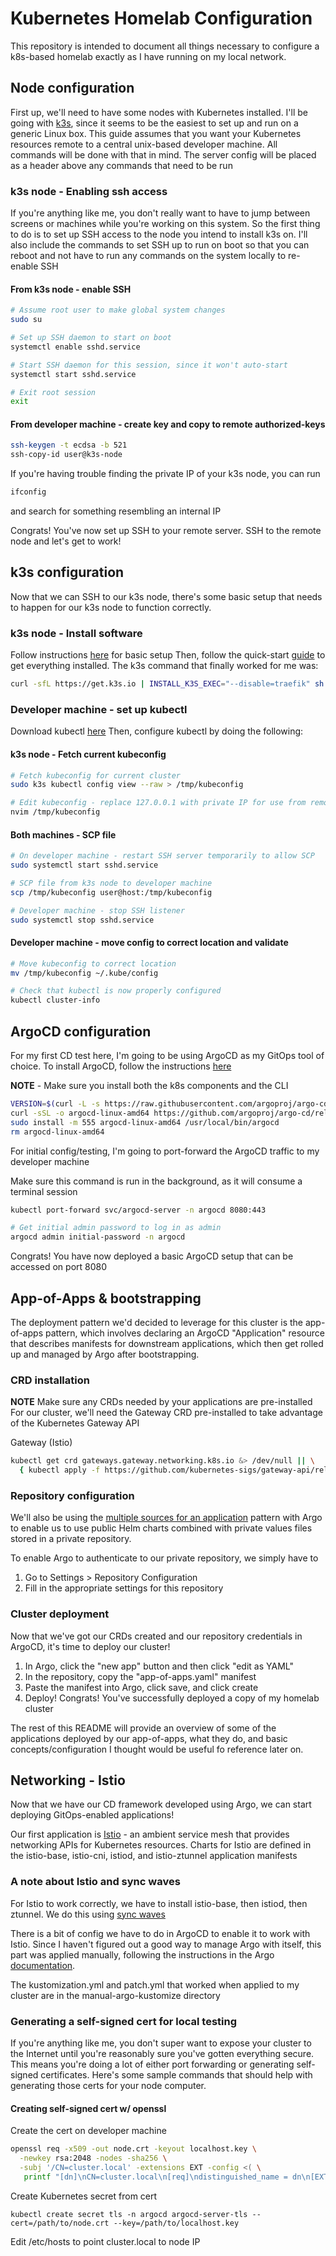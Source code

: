 # Kubernetes Homelab Configuration

This repository is intended to document all things necessary to configure a
k8s-based homelab exactly as I have running on my local network.

## Node configuration

First up, we'll need to have some nodes with Kubernetes installed. I'll be going
with [k3s](https://k3s.io/), since it seems to be the easiest to set up and run
on a generic Linux box. This guide assumes that you want your Kubernetes resources
remote to a central unix-based developer machine. All commands will be done with
that in mind. The server config will be placed as a header above any commands that
need to be run

### k3s node - Enabling ssh access

If you're anything like me, you don't really want to have to jump between screens
or machines while you're working on this system. So the first thing to do is to
set up SSH access to the node you intend to install k3s on. I'll also include
the commands to set SSH up to run on boot so that you can reboot and not have to
run any commands on the system locally to re-enable SSH

#### From k3s node - enable SSH
```zsh
# Assume root user to make global system changes
sudo su

# Set up SSH daemon to start on boot
systemctl enable sshd.service

# Start SSH daemon for this session, since it won't auto-start
systemctl start sshd.service

# Exit root session
exit
```

#### From developer machine - create key and copy to remote authorized-keys
```zsh
ssh-keygen -t ecdsa -b 521
ssh-copy-id user@k3s-node
```

If you're having trouble finding the private IP of your k3s node, you can run
```zsh
ifconfig
```
and search for something resembling an internal IP

Congrats! You've now set up SSH to your remote server. SSH to the remote node
and let's get to work!

## k3s configuration

Now that we can SSH to our k3s node, there's some basic setup that needs to happen
for our k3s node to function correctly.

### k3s node - Install software

Follow instructions [here](https://docs.k3s.io/installation/requirements?os=rhel) for basic setup
Then, follow the quick-start [guide](https://docs.k3s.io/quick-start) to get everything installed.
The k3s command that finally worked for me was:
```bash
curl -sfL https://get.k3s.io | INSTALL_K3S_EXEC="--disable=traefik" sh -
```

### Developer machine - set up kubectl

Download kubectl [here](https://kubernetes.io/docs/tasks/tools/install-kubectl-linux/#install-using-native-package-management) 
Then, configure kubectl by doing the following:

#### k3s node - Fetch current kubeconfig

```zsh
# Fetch kubeconfig for current cluster
sudo k3s kubectl config view --raw > /tmp/kubeconfig

# Edit kubeconfig - replace 127.0.0.1 with private IP for use from remote systems
nvim /tmp/kubeconfig
```

#### Both machines - SCP file
```zsh
# On developer machine - restart SSH server temporarily to allow SCP
sudo systemctl start sshd.service

# SCP file from k3s node to developer machine
scp /tmp/kubeconfig user@host:/tmp/kubeconfig

# Developer machine - stop SSH listener
sudo systemctl stop sshd.service
```

#### Developer machine - move config to correct location and validate
```zsh
# Move kubeconfig to correct location
mv /tmp/kubeconfig ~/.kube/config

# Check that kubectl is now properly configured
kubectl cluster-info
```

## ArgoCD configuration

For my first CD test here, I'm going to be using ArgoCD as my GitOps tool of choice. 
To install ArgoCD, follow the instructions [here](https://argo-cd.readthedocs.io/en/stable/getting_started/)

**NOTE** - Make sure you install both the k8s components and the CLI

```zsh
VERSION=$(curl -L -s https://raw.githubusercontent.com/argoproj/argo-cd/stable/VERSION)
curl -sSL -o argocd-linux-amd64 https://github.com/argoproj/argo-cd/releases/download/v$VERSION/argocd-linux-amd64
sudo install -m 555 argocd-linux-amd64 /usr/local/bin/argocd
rm argocd-linux-amd64
```

For initial config/testing, I'm going to port-forward the ArgoCD traffic to my
developer machine

Make sure this command is run in the background, as it will consume a terminal session
```zsh
kubectl port-forward svc/argocd-server -n argocd 8080:443

# Get initial admin password to log in as admin
argocd admin initial-password -n argocd
```

Congrats! You have now deployed a basic ArgoCD setup that can be accessed on port 8080

## App-of-Apps & bootstrapping

The deployment pattern we'd decided to leverage for this cluster is the app-of-apps
pattern, which involves declaring an ArgoCD "Application" resource that describes
manifests for downstream applications, which then get rolled up and managed by Argo
after bootstrapping.

### CRD installation

**NOTE** Make sure any CRDs needed by your applications are pre-installed
For our cluster, we'll need the Gateway CRD pre-installed to take advantage of the
Kubernetes Gateway API

Gateway (Istio)
```zsh
kubectl get crd gateways.gateway.networking.k8s.io &> /dev/null || \
  { kubectl apply -f https://github.com/kubernetes-sigs/gateway-api/releases/download/v1.2.0/standard-install.yaml; }
```

### Repository configuration

We'll also be using the [multiple sources for an application](https://argo-cd.readthedocs.io/en/stable/user-guide/multiple_sources/)
pattern with Argo to enable us to use public Helm charts combined with private values files
stored in a private repository.

To enable Argo to authenticate to our private repository, we simply have to
1. Go to Settings > Repository Configuration
2. Fill in the appropriate settings for this repository

### Cluster deployment

Now that we've got our CRDs created and our repository credentials in ArgoCD,
it's time to deploy our cluster!

1. In Argo, click the "new app" button and then click "edit as YAML"
2. In the repository, copy the "app-of-apps.yaml" manifest
3. Paste the manifest into Argo, click save, and click create
4. Deploy! Congrats! You've successfully deployed a copy of my homelab cluster

The rest of this README will provide an overview of some of the applications deployed
by our app-of-apps, what they do, and basic concepts/configuration I thought
would be useful fo reference later on.

## Networking - Istio

Now that we have our CD framework developed using Argo, we can start deploying
GitOps-enabled applications!

Our first application is [Istio](https://istio.io/latest/docs/ambient/install/helm/#install-the-control-plane) -
an ambient service mesh that provides networking APIs for Kubernetes resources.
Charts for Istio are defined in the istio-base, istio-cni, istiod, and istio-ztunnel
application manifests

### A note about Istio and sync waves

For Istio to work correctly, we have to install istio-base, then istiod, then ztunnel. We do this using [sync waves](https://argo-cd.readthedocs.io/en/stable/user-guide/sync-waves/)

There is a bit of config we have to do in ArgoCD to enable it to work with Istio.
Since I haven't figured out a good way to manage Argo with itself, this part was applied manually,
following the instructions in the Argo [documentation](https://argo-cd.readthedocs.io/en/latest/operator-manual/ingress/#istio).

The kustomization.yml and patch.yml that worked when applied to my cluster are in the manual-argo-kustomize directory

### Generating a self-signed cert for local testing

If you're anything like me, you don't super want to expose your cluster to the
Internet until you're reasonably sure you've gotten everything secure. This means
you're doing a lot of either port forwarding or generating self-signed certificates.
Here's some sample commands that should help with generating those certs for
your node computer.

#### Creating self-signed cert w/ openssl

Create the cert on developer machine
```zsh
openssl req -x509 -out node.crt -keyout localhost.key \
  -newkey rsa:2048 -nodes -sha256 \
  -subj '/CN=cluster.local' -extensions EXT -config <( \
   printf "[dn]\nCN=cluster.local\n[req]\ndistinguished_name = dn\n[EXT]\nsubjectAltName=DNS:cluster.local\nkeyUsage=digitalSignature\nextendedKeyUsage=serverAuth")
```

Create Kubernetes secret from cert
```
kubectl create secret tls -n argocd argocd-server-tls --cert=/path/to/node.crt --key=/path/to/localhost.key
```

Edit /etc/hosts to point cluster.local to node IP
